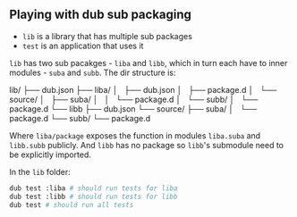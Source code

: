 ## Playing with dub sub packaging

* `lib` is a library that has multiple sub packages
* `test` is an application that uses it

`lib` has two sub pacakges - `liba` and `libb`, which in turn each have to inner modules - `suba` and `subb`. The dir structure is:

lib/
├── dub.json
├── liba/
│   ├── dub.json
│   ├── package.d
│   └── source/
│       ├── suba/
│       │   └── package.d
│       └── subb/
│           └── package.d
└── libb
    ├── dub.json
    └── source/
        ├── suba/
        │   └── package.d
        └── subb/
            └── package.d

Where `liba/package` exposes the function in modules `liba.suba` and `libb.subb` publicly. And `libb` has no package so `libb`'s submodule need to be explicitly imported.

In the `lib` folder:

```bash
dub test :liba # should run tests for liba
dub test :libb # should run tests for libb
dub test # should run all tests
```